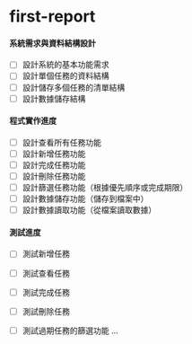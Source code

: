 # first-report
#### 系統需求與資料結構設計
- [ ] 設計系統的基本功能需求
- [ ] 設計單個任務的資料結構
- [ ] 設計儲存多個任務的清單結構
- [ ] 設計數據儲存結構

#### 程式實作進度
- [ ] 設計查看所有任務功能
- [ ] 設計新增任務功能
- [ ] 設計完成任務功能
- [ ] 設計刪除任務功能
- [ ] 設計篩選任務功能（根據優先順序或完成期限）
- [ ] 設計數據儲存功能（儲存到檔案中）
- [ ] 設計數據讀取功能（從檔案讀取數據）

#### 測試進度
- [ ] 測試新增任務
- [ ] 測試查看任務
- [ ] 測試完成任務
- [ ] 測試刪除任務
- [ ] 測試過期任務的篩選功能
...


